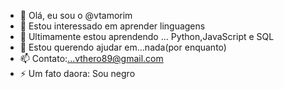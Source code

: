 - 👋 Olá, eu sou o  @vtamorim
- 👀 Estou interessado em aprender linguagens
- 🌱 Ultimamente estou aprendendo ... Python,JavaScript e SQL
- 💞️ Estou querendo ajudar em...nada(por enquanto)
- 📫 Contato:...vthero89@gmail.com
- ⚡ Um fato daora: Sou negro

<!---
vtamorim/vtamorim is a ✨ special ✨ repository because its `README.md` (this file) appears on your GitHub profile.
You can click the Preview link to take a look at your changes.
--->
